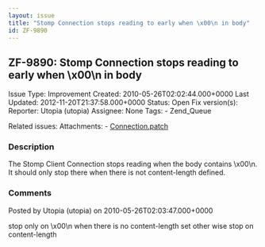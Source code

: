 ```yaml
---
layout: issue
title: "Stomp Connection stops reading to early when \x00\n in body"
id: ZF-9890
---
```


ZF-9890: Stomp Connection stops reading to early when \\x00\\n in body
----------------------------------------------------------------------

 Issue Type: Improvement Created: 2010-05-26T02:02:44.000+0000 Last Updated: 2012-11-20T21:37:58.000+0000 Status: Open Fix version(s): 
 Reporter:  Utopia (utopia)  Assignee:  None  Tags: - Zend\_Queue
 
 Related issues: 
 Attachments: - [Connection.patch](/issues/secure/attachment/13109/Connection.patch)
 
### Description

The Stomp Client Connection stops reading when the body contains \\x00\\n. It should only stop there when there is not content-length defined.

 

 

### Comments

Posted by Utopia (utopia) on 2010-05-26T02:03:47.000+0000

stop only on \\x00\\n when there is no content-length set other wise stop on content-length

 

 